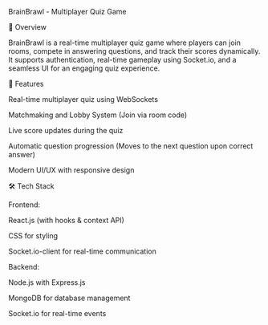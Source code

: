 BrainBrawl - Multiplayer Quiz Game

🧠 Overview

BrainBrawl is a real-time multiplayer quiz game where players can join rooms, compete in answering questions, and track their scores dynamically. It supports authentication, real-time gameplay using Socket.io, and a seamless UI for an engaging quiz experience.

🚀 Features

Real-time multiplayer quiz using WebSockets

Matchmaking and Lobby System (Join via room code)

Live score updates during the quiz

Automatic question progression (Moves to the next question upon correct answer)

Modern UI/UX with responsive design

🛠️ Tech Stack

Frontend:

React.js (with hooks & context API)

CSS for styling

Socket.io-client for real-time communication

Backend:

Node.js with Express.js

MongoDB for database management

Socket.io for real-time events
